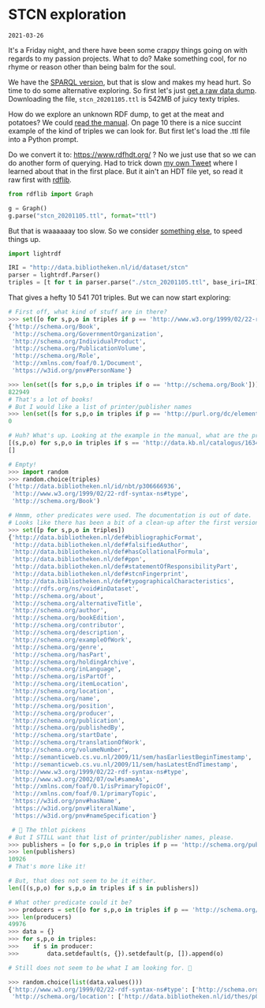 # STCN exploration

`2021-03-26`

It's a Friday night, and there have been some crappy things
going on with regards to my passion projects.
What to do? Make something cool, for no rhyme or reason other
than being balm for the soul.

We have the [SPARQL version](https://www.kb.nl/organisatie/onderzoek-expertise/informatie-infrastructuur-diensten-voor-bibliotheken/short-title-catalogue-netherlands-stcn/zoeken-in-de-stcn-met-sparql), but that is slow and makes my head hurt. So time to do some alternative exploring. So first let's just [get a raw data dump](http://data.bibliotheken.nl/doc/dataset/stcn). Downloading the file, `stcn_20201105.ttl` is 542MB of juicy texty triples.

How do we explore an unknown RDF dump, to get at the meat and potatoes? We could [read the manual](https://www.kb.nl/sites/default/files/docs/handleiding_zoeken_in_stcn_met_sparql_versie_011.pdf). On page 10 there is a nice succint example of the kind of triples we can look for. But first let's load the .ttl file into a Python prompt.

Do we convert it to: https://www.rdfhdt.org/ ? No we just use that so we can do another form of querying. Had to trick down [my own Tweet](https://twitter.com/epoz/status/1357679850757255169) where I learned about that in the first place. But it ain't an HDT file yet, so read it raw first with [rdflib](https://rdflib.readthedocs.io/).

```python
from rdflib import Graph

g = Graph()
g.parse("stcn_20201105.ttl", format="ttl")
```

But that is waaaaaay too slow. So we consider [something else](https://github.com/ozekik/lightrdf), to speed things up.

```python
import lightrdf

IRI = "http://data.bibliotheken.nl/id/dataset/stcn"
parser = lightrdf.Parser()
triples = [t for t in parser.parse("./stcn_20201105.ttl", base_iri=IRI)]
```

That gives a hefty 10 541 701 triples. But we can now start exploring:

```python
# First off, what kind of stuff are in there?
>>> set([o for s,p,o in triples if p == 'http://www.w3.org/1999/02/22-rdf-syntax-ns#type'])
{'http://schema.org/Book',
 'http://schema.org/GovernmentOrganization',
 'http://schema.org/IndividualProduct',
 'http://schema.org/PublicationVolume',
 'http://schema.org/Role',
 'http://xmlns.com/foaf/0.1/Document',
 'https://w3id.org/pnv#PersonName'}

>>> len(set([s for s,p,o in triples if o == 'http://schema.org/Book']))
822949
# That's a lot of books!
# But I would like a list of printer/publisher names
>>> len(set([s for s,p,o in triples if p == 'http://purl.org/dc/elements/1.1/publisher']))
0

# Huh? What's up. Looking at the example in the manual, what are the predicates for a book?
[(s,p,o) for s,p,o in triples if s == 'http://data.kb.nl/catalogus/163434107']
[]

# Empty!
>>> import random
>>> random.choice(triples)
('http://data.bibliotheken.nl/id/nbt/p306666936',
 'http://www.w3.org/1999/02/22-rdf-syntax-ns#type',
 'http://schema.org/Book')

# Hmmm, other predicates were used. The documentation is out of date.
# Looks like there has been a bit of a clean-up after the first version.
>>> set([p for s,p,o in triples])
{'http://data.bibliotheken.nl/def#bibliographicFormat',
 'http://data.bibliotheken.nl/def#falsifiedAuthor',
 'http://data.bibliotheken.nl/def#hasCollationalFormula',
 'http://data.bibliotheken.nl/def#ppn',
 'http://data.bibliotheken.nl/def#statementOfResponsibilityPart',
 'http://data.bibliotheken.nl/def#stcnFingerprint',
 'http://data.bibliotheken.nl/def#typographicalCharacteristics',
 'http://rdfs.org/ns/void#inDataset',
 'http://schema.org/about',
 'http://schema.org/alternativeTitle',
 'http://schema.org/author',
 'http://schema.org/bookEdition',
 'http://schema.org/contributor',
 'http://schema.org/description',
 'http://schema.org/exampleOfWork',
 'http://schema.org/genre',
 'http://schema.org/hasPart',
 'http://schema.org/holdingArchive',
 'http://schema.org/inLanguage',
 'http://schema.org/isPartOf',
 'http://schema.org/itemLocation',
 'http://schema.org/location',
 'http://schema.org/name',
 'http://schema.org/position',
 'http://schema.org/producer',
 'http://schema.org/publication',
 'http://schema.org/publishedBy',
 'http://schema.org/startDate',
 'http://schema.org/translationOfWork',
 'http://schema.org/volumeNumber',
 'http://semanticweb.cs.vu.nl/2009/11/sem/hasEarliestBeginTimestamp',
 'http://semanticweb.cs.vu.nl/2009/11/sem/hasLatestEndTimestamp',
 'http://www.w3.org/1999/02/22-rdf-syntax-ns#type',
 'http://www.w3.org/2002/07/owl#sameAs',
 'http://xmlns.com/foaf/0.1/isPrimaryTopicOf',
 'http://xmlns.com/foaf/0.1/primaryTopic',
 'https://w3id.org/pnv#hasName',
 'https://w3id.org/pnv#literalName',
 'https://w3id.org/pnv#nameSpecification'}

 # 🤯 The thlot pickens
# But I STILL want that list of printer/publisher names, please.
>>> publishers = [o for s,p,o in triples if p == 'http://schema.org/publishedBy']
>>> len(publishers)
10926
# That's more like it!

# But, that does not seem to be it either.
len([(s,p,o) for s,p,o in triples if s in publishers])

# What other predicate could it be?
>>> producers = set([o for s,p,o in triples if p == 'http://schema.org/producer']
>>> len(producers)
49976
>>> data = {}
>>> for s,p,o in triples:
>>>    if s in producer:
>>>        data.setdefault(s, {}).setdefault(p, []).append(o)

# Still does not seem to be what I am looking for. 🙁

>>> random.choice(list(data.values()))
{'http://www.w3.org/1999/02/22-rdf-syntax-ns#type': ['http://schema.org/GovernmentOrganization'],
 'http://schema.org/location': ['http://data.bibliotheken.nl/id/thes/p075588749']}
```
